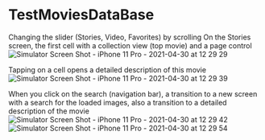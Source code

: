 # TestMoviesDataBase
Changing the slider (Stories, Video, Favorites) by scrolling
On the Stories screen, the first cell with a collection view (top movie) and a page control
![Simulator Screen Shot - iPhone 11 Pro - 2021-04-30 at 12 29 29](https://user-images.githubusercontent.com/79657121/116676645-e61d8f80-a9af-11eb-98d0-6d007637c42c.png)



Tapping on a cell opens a detailed description of this movie
![Simulator Screen Shot - iPhone 11 Pro - 2021-04-30 at 12 29 39](https://user-images.githubusercontent.com/79657121/116676649-e6b62600-a9af-11eb-8323-b93de7d4a974.png)

When you click on the search (navigation bar), a transition to a new screen with a search for the loaded images, also a transition to a detailed description of the movie
![Simulator Screen Shot - iPhone 11 Pro - 2021-04-30 at 12 29 42](https://user-images.githubusercontent.com/79657121/116676636-e4ec6280-a9af-11eb-859d-b84fa22e6acb.png)
![Simulator Screen Shot - iPhone 11 Pro - 2021-04-30 at 12 29 54](https://user-images.githubusercontent.com/79657121/116676643-e61d8f80-a9af-11eb-9caa-918aab139348.png)




